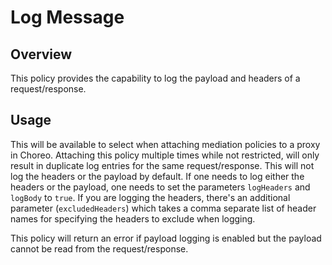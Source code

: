 # Log Message

## Overview

This policy provides the capability to log the payload and headers of a request/response. 

## Usage

This will be available to select when attaching mediation policies to a proxy in Choreo. Attaching this policy multiple times while not restricted, will 
only result in duplicate log entries for the same request/response. This will not log the headers or the payload by default. If one needs to log either 
the headers or the payload, one needs to set the parameters `logHeaders` and `logBody` to `true`. If you are logging the headers, there's an additional 
parameter (`excludedHeaders`) which takes a comma separate list of header names for specifying the headers to exclude when logging.

This policy will return an error if payload logging is enabled but the payload cannot be read from the request/response. 
